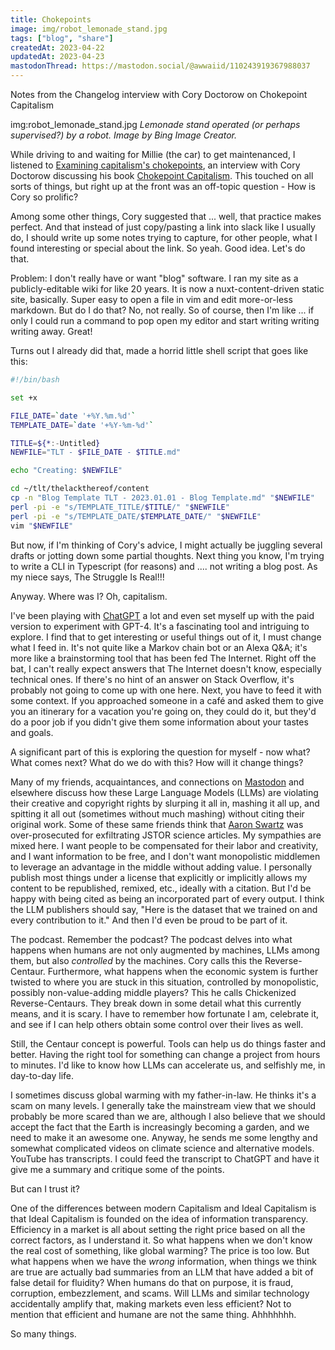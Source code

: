 ```yaml
---
title: Chokepoints
image: img/robot_lemonade_stand.jpg
tags: ["blog", "share"]
createdAt: 2023-04-22
updatedAt: 2023-04-23
mastodonThread: https://mastodon.social/@awwaiid/110243919367988037
---
```


Notes from the Changelog interview with Cory Doctorow on Chokepoint Capitalism

img:robot_lemonade_stand.jpg _Lemonade stand operated (or perhaps supervised?) by a robot. Image by Bing Image Creator._

While driving to and waiting for Millie (the car) to get maintenanced, I listened to [Examining capitalism's chokepoints](https://changelog.com/podcast/535), an interview with Cory Doctorow discussing his book [Chokepoint Capitalism](https://craphound.com/category/chokepoint/). This touched on all sorts of things, but right up at the front was an off-topic question - How is Cory so prolific?

Among some other things, Cory suggested that ... well, that practice makes perfect. And that instead of just copy/pasting a link into slack like I usually do, I should write up some notes trying to capture, for other people, what I found interesting or special about the link. So yeah. Good idea. Let's do that.

Problem: I don't really have or want "blog" software. I ran my site as a publicly-editable wiki for like 20 years. It is now a nuxt-content-driven static site, basically. Super easy to open a file in vim and edit more-or-less markdown. But do I do that? No, not really. So of course, then I'm like ... if only I could run a command to pop open my editor and start writing writing writing away. Great!

Turns out I already did that, made a horrid little shell script that goes like this:

```sh
#!/bin/bash

set +x

FILE_DATE=`date '+%Y.%m.%d'`
TEMPLATE_DATE=`date '+%Y-%m-%d'`

TITLE=${*:-Untitled}
NEWFILE="TLT - $FILE_DATE - $TITLE.md"

echo "Creating: $NEWFILE"

cd ~/tlt/thelackthereof/content
cp -n "Blog Template TLT - 2023.01.01 - Blog Template.md" "$NEWFILE"
perl -pi -e "s/TEMPLATE_TITLE/$TITLE/" "$NEWFILE"
perl -pi -e "s/TEMPLATE_DATE/$TEMPLATE_DATE/" "$NEWFILE"
vim "$NEWFILE"
```

But now, if I'm thinking of Cory's advice, I might actually be juggling several drafts or jotting down some partial thoughts. Next thing you know, I'm trying to write a CLI in Typescript (for reasons) and .... not writing a blog post. As my niece says, The Struggle Is Real!!!

Anyway. Where was I? Oh, capitalism.

I've been playing with [ChatGPT](https://openai.com/blog/chatgpt) a lot and even set myself up with the paid version to experiment with GPT-4. It's a fascinating tool and intriguing to explore. I find that to get interesting or useful things out of it, I must change what I feed in. It's not quite like a Markov chain bot or an Alexa Q&A; it's more like a brainstorming tool that has been fed The Internet. Right off the bat, I can't really expect answers that The Internet doesn't know, especially technical ones. If there's no hint of an answer on Stack Overflow, it's probably not going to come up with one here. Next, you have to feed it with some context. If you approached someone in a café and asked them to give you an itinerary for a vacation you're going on, they could do it, but they'd do a poor job if you didn't give them some information about your tastes and goals.

A significant part of this is exploring the question for myself - now what? What comes next? What do we do with this? How will it change things?

Many of my friends, acquaintances, and connections on [Mastodon](https://mastodon.social/@awwaiid) and elsewhere discuss how these Large Language Models (LLMs) are violating their creative and copyright rights by slurping it all in, mashing it all up, and spitting it all out (sometimes without much mashing) without citing their original work. Some of these same friends think that [Aaron Swartz](https://en.wikipedia.org/wiki/Aaron_Swartz) was over-prosecuted for exfiltrating JSTOR science articles. My sympathies are mixed here. I want people to be compensated for their labor and creativity, and I want information to be free, and I don't want monopolistic middlemen to leverage an advantage in the middle without adding value. I personally publish most things under a license that explicitly or implicitly allows my content to be republished, remixed, etc., ideally with a citation. But I'd be happy with being cited as being an incorporated part of every output. I think the LLM publishers should say, "Here is the dataset that we trained on and every contribution to it." And then I'd even be proud to be part of it.

The podcast. Remember the podcast? The podcast delves into what happens when humans are not only augmented by machines, LLMs among them, but also _controlled_ by the machines. Cory calls this the Reverse-Centaur. Furthermore, what happens when the economic system is further twisted to where you are stuck in this situation, controlled by monopolistic, possibly non-value-adding middle players? This he calls Chickenized Reverse-Centaurs. They break down in some detail what this currently means, and it is scary. I have to remember how fortunate I am, celebrate it, and see if I can help others obtain some control over their lives as well.

Still, the Centaur concept is powerful. Tools can help us do things faster and better. Having the right tool for something can change a project from hours to minutes. I'd like to know how LLMs can accelerate us, and selfishly me, in day-to-day life.

I sometimes discuss global warming with my father-in-law. He thinks it's a scam on many levels. I generally take the mainstream view that we should probably be more scared than we are, although I also believe that we should accept the fact that the Earth is increasingly becoming a garden, and we need to make it an awesome one. Anyway, he sends me some lengthy and somewhat complicated videos on climate science and alternative models. YouTube has transcripts. I could feed the transcript to ChatGPT and have it give me a summary and critique some of the points.

But can I trust it?

One of the differences between modern Capitalism and Ideal Capitalism is that Ideal Capitalism is founded on the idea of information transparency. Efficiency in a market is all about setting the right price based on all the correct factors, as I understand it. So what happens when we don't know the real cost of something, like global warming? The price is too low. But what happens when we have the _wrong_ information, when things we think are true are actually bad summaries from an LLM that have added a bit of false detail for fluidity? When humans do that on purpose, it is fraud, corruption, embezzlement, and scams. Will LLMs and similar technology accidentally amplify that, making markets even less efficient? Not to mention that efficient and humane are not the same thing. Ahhhhhhh.

So many things.
